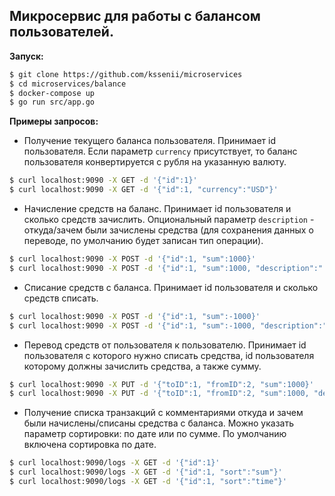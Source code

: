 ## Микросервис для работы с балансом пользователей.

**Запуск:**

```bash
$ git clone https://github.com/kssenii/microservices
$ cd microservices/balance
$ docker-compose up
$ go run src/app.go
```

**Примеры запросов:**

-   Получение текущего баланса пользователя. Принимает id пользователя. Если параметр `currency` присутствует, то баланс пользователя конвертируется с рубля на указанную валюту.

```bash
$ curl localhost:9090 -X GET -d '{"id":1}' 
$ curl localhost:9090 -X GET -d '{"id":1, "currency":"USD"}' 
```

-   Начисление средств на баланс. Принимает id пользователя и сколько средств зачислить. Опциональный параметр `description` - откуда/зачем были зачислены средства (для сохранения данных о переводе, по умолчанию будет записан тип операции).

```bash
$ curl localhost:9090 -X POST -d '{"id":1, "sum":1000}'
$ curl localhost:9090 -X POST -d '{"id":1, "sum":1000, "description":"..."}'
```

-   Списание средств с баланса. Принимает id пользователя и сколько средств списать.

```bash
$ curl localhost:9090 -X POST -d '{"id":1, "sum":-1000}'
$ curl localhost:9090 -X POST -d '{"id":1, "sum":-1000, "description":"..."}'
```

-   Перевод средств от пользователя к пользователю. Принимает id пользователя с которого нужно списать средства, id пользователя которому должны зачислить средства, а также сумму.

```bash
$ curl localhost:9090 -X PUT -d '{"toID":1, "fromID":2, "sum":1000}'
$ curl localhost:9090 -X PUT -d '{"toID":1, "fromID":2, "sum":1000, "description":"..."}'
```

-   Получение списка транзакций с комментариями откуда и зачем были начислены/списаны средства с баланса. Можно указать параметр сортировки: по дате или по сумме. По умолчанию включена сортировка по дате.

```bash
$ curl localhost:9090/logs -X GET -d '{"id":1}'
$ curl localhost:9090/logs -X GET -d '{"id":1, "sort":"sum"}'
$ curl localhost:9090/logs -X GET -d '{"id":1, "sort":"time"}'
```